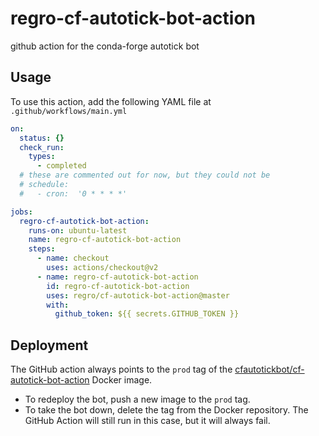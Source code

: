 # regro-cf-autotick-bot-action

github action for the conda-forge autotick bot

## Usage

To use this action, add the following YAML file at `.github/workflows/main.yml`

```yaml
on:
  status: {}
  check_run:
    types:
      - completed
  # these are commented out for now, but they could not be
  # schedule:
  #   - cron:  '0 * * * *'

jobs:
  regro-cf-autotick-bot-action:
    runs-on: ubuntu-latest
    name: regro-cf-autotick-bot-action
    steps:
      - name: checkout
        uses: actions/checkout@v2
      - name: regro-cf-autotick-bot-action
        id: regro-cf-autotick-bot-action
        uses: regro/cf-autotick-bot-action@master
        with:
          github_token: ${{ secrets.GITHUB_TOKEN }}
```

## Deployment

The GitHub action always points to the `prod` tag of the
[cfautotickbot/cf-autotick-bot-action](https://hub.docker.com/repository/docker/cfautotickbot/cf-autotick-bot-action)
Docker image.

 - To redeploy the bot, push a new image to the `prod` tag.
 - To take the bot down, delete the tag from the Docker repository. The GitHub Action
   will still run in this case, but it will always fail.

